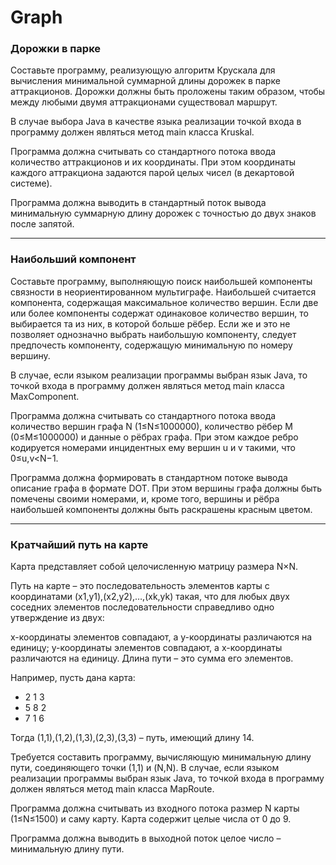 # Graph
### Дорожки в парке
Составьте программу, реализующую алгоритм Крускала для вычисления минимальной суммарной длины дорожек в парке аттракционов. Дорожки должны быть проложены таким образом, чтобы между любыми двумя аттракционами существовал маршрут.

В случае выбора Java в качестве языка реализации точкой входа в программу должен являться метод main класса Kruskal.

Программа должна считывать со стандартного потока ввода количество аттракционов и их координаты. При этом координаты каждого аттракциона задаются парой целых чисел (в декартовой системе).

Программа должна выводить в стандартный поток вывода минимальную суммарную длину дорожек с точностью до двух знаков после запятой.
________________________________________________________________________________________________________________________________________
### Наибольший компонент
Составьте программу, выполняющую поиск наибольшей компоненты связности в неориентированном мультиграфе. Наибольшей считается компонента, содержащая максимальное количество вершин. Если две или более компоненты содержат одинаковое количество вершин, то выбирается та из них, в которой больше рёбер. Если же и это не позволяет однозначно выбрать наибольшую компоненту, следует предпочесть компоненту, содержащую минимальную по номеру вершину.

В случае, если языком реализации программы выбран язык Java, то точкой входа в программу должен являться метод main класса MaxComponent.

Программа должна считывать со стандартного потока ввода количество вершин графа N (1≤N≤1000000), количество рёбер M (0≤M≤1000000) и данные о рёбрах графа. При этом каждое ребро кодируется номерами инцидентных ему вершин u и v такими, что 0≤u,v<N−1.

Программа должна формировать в стандартном потоке вывода описание графа в формате DOT. При этом вершины графа должны быть помечены своими номерами, и, кроме того, вершины и рёбра наибольшей компоненты должны быть раскрашены красным цветом.
________________________________________________________________________________________________________________________________________
### Кратчайший путь на карте
Карта представляет собой целочисленную матрицу размера N×N.

Путь на карте – это последовательность элементов карты с координатами (x1,y1),(x2,y2),…,(xk,yk) такая, что для любых двух соседних элементов последовательности справедливо одно утверждение из двух:

x-координаты элементов совпадают, а y-координаты различаются на единицу;
y-координаты элементов совпадают, а x-координаты различаются на единицу.
Длина пути – это сумма его элементов.

Например, пусть дана карта:

* 2 1 3 
* 5 8 2 
* 7 1 6

Тогда (1,1),(1,2),(1,3),(2,3),(3,3) – путь, имеющий длину 14.

Требуется составить программу, вычисляющую минимальную длину пути, соединяющего точки (1,1) и (N,N). В случае, если языком реализации программы выбран язык Java, то точкой входа в программу должен являться метод main класса MapRoute.

Программа должна считывать из входного потока размер N карты (1≤N≤1500) и саму карту. Карта содержит целые числа от 0 до 9.

Программа должна выводить в выходной поток целое число – минимальную длину пути.

